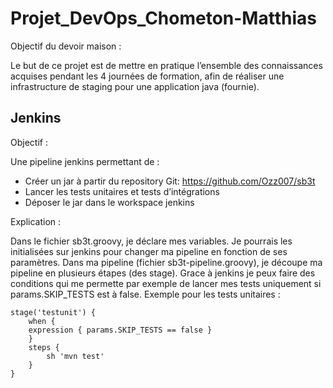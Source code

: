 # Projet_DevOps_Chometon-Matthias

Objectif du devoir maison :

Le but de ce projet est de mettre en pratique l’ensemble des connaissances acquises
pendant les 4 journées de formation, afin de réaliser une infrastructure de staging pour une
application java (fournie).

  ## Jenkins
  
Objectif :

Une pipeline jenkins permettant de :
- Créer un jar à partir du repository Git: https://github.com/Ozz007/sb3t
- Lancer les tests unitaires et tests d’intégrations
- Déposer le jar dans le workspace jenkins

Explication :

Dans le fichier sb3t.groovy, je déclare mes variables. Je pourrais les initialisées sur jenkins pour changer ma pipeline en fonction de ses paramètres. Dans ma pipeline (fichier sb3t-pipeline.groovy), je découpe ma pipeline en plusieurs étapes (des stage). Grace à jenkins je peux faire des conditions qui me permette par exemple de lancer mes tests uniquement si params.SKIP_TESTS est à false.
Exemple pour les tests unitaires :

```
stage('testunit') {
    when {
    expression { params.SKIP_TESTS == false }
    }
    steps {
        sh 'mvn test'
    }
}
```